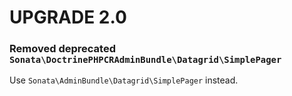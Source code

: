 UPGRADE 2.0
===========

### Removed deprecated  `Sonata\DoctrinePHPCRAdminBundle\Datagrid\SimplePager`

Use `Sonata\AdminBundle\Datagrid\SimplePager` instead.
